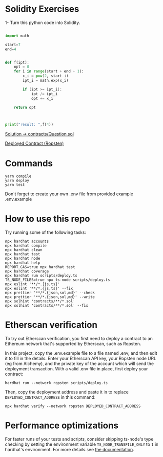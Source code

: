 # Solidity Exercises

1- Turn this python code into Solidity.

```python

import math

start=7
end=4


def f(ipt):
    opt = 0
    for i in range(start + end + 1):
        x_i = pow(2, start-i)
        ipt_i = math.exp(x_i)

        if (ipt >= ipt_i):
            ipt /= ipt_i
            opt += x_i

    return opt 



print("result: ",f(4))
```

[Solution -> contracts/Question.sol](contracts/Question.sol)

[Deployed Contract (Ropsten)](https://ropsten.etherscan.io/address/0x0A553FAa97F011F72dBa798fA04A1C4F7bA16151#readContract)

# Commands

```shell
yarn compile
yarn deploy
yarn test 
```

Don't forget to create your own .env file from provided example .env.example
# How to use this repo


Try running some of the following tasks:

```shell
npx hardhat accounts
npx hardhat compile
npx hardhat clean
npx hardhat test
npx hardhat node
npx hardhat help
REPORT_GAS=true npx hardhat test
npx hardhat coverage
npx hardhat run scripts/deploy.ts
TS_NODE_FILES=true npx ts-node scripts/deploy.ts
npx eslint '**/*.{js,ts}'
npx eslint '**/*.{js,ts}' --fix
npx prettier '**/*.{json,sol,md}' --check
npx prettier '**/*.{json,sol,md}' --write
npx solhint 'contracts/**/*.sol'
npx solhint 'contracts/**/*.sol' --fix
```

# Etherscan verification

To try out Etherscan verification, you first need to deploy a contract to an Ethereum network that's supported by Etherscan, such as Ropsten.

In this project, copy the .env.example file to a file named .env, and then edit it to fill in the details. Enter your Etherscan API key, your Ropsten node URL (eg from Alchemy), and the private key of the account which will send the deployment transaction. With a valid .env file in place, first deploy your contract:

```shell
hardhat run --network ropsten scripts/deploy.ts
```

Then, copy the deployment address and paste it in to replace `DEPLOYED_CONTRACT_ADDRESS` in this command:

```shell
npx hardhat verify --network ropsten DEPLOYED_CONTRACT_ADDRESS
```

# Performance optimizations

For faster runs of your tests and scripts, consider skipping ts-node's type checking by setting the environment variable `TS_NODE_TRANSPILE_ONLY` to `1` in hardhat's environment. For more details see [the documentation](https://hardhat.org/guides/typescript.html#performance-optimizations).
